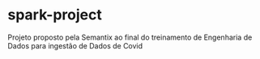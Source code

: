 # spark-project
Projeto proposto pela Semantix ao final do treinamento de Engenharia de Dados para ingestão de Dados de Covid
